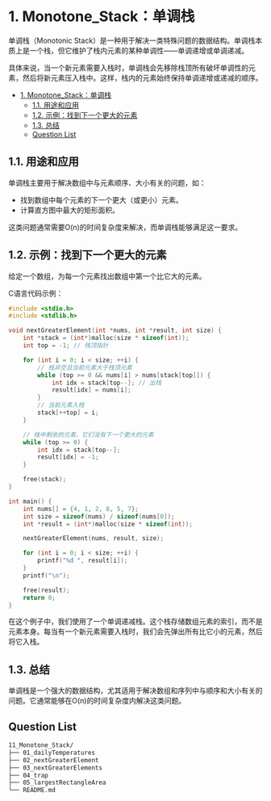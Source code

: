 # 1. Monotone_Stack：单调栈

单调栈（Monotonic Stack）是一种用于解决一类特殊问题的数据结构。单调栈本质上是一个栈，但它维护了栈内元素的某种单调性——单调递增或单调递减。

具体来说，当一个新元素需要入栈时，单调栈会先移除栈顶所有破坏单调性的元素，然后将新元素压入栈中。这样，栈内的元素始终保持单调递增或递减的顺序。

- [1. Monotone\_Stack：单调栈](#1-monotone_stack单调栈)
  - [1.1. 用途和应用](#11-用途和应用)
  - [1.2. 示例：找到下一个更大的元素](#12-示例找到下一个更大的元素)
  - [1.3. 总结](#13-总结)
  - [Question List](#question-list)

## 1.1. 用途和应用

单调栈主要用于解决数组中与元素顺序、大小有关的问题，如：

- 找到数组中每个元素的下一个更大（或更小）元素。
- 计算直方图中最大的矩形面积。

这类问题通常需要O(n)的时间复杂度来解决，而单调栈能够满足这一要求。

## 1.2. 示例：找到下一个更大的元素

给定一个数组，为每一个元素找出数组中第一个比它大的元素。

C语言代码示例：

```c
#include <stdio.h>
#include <stdlib.h>

void nextGreaterElement(int *nums, int *result, int size) {
    int *stack = (int*)malloc(size * sizeof(int));
    int top = -1; // 栈顶指针

    for (int i = 0; i < size; ++i) {
        // 栈非空且当前元素大于栈顶元素
        while (top >= 0 && nums[i] > nums[stack[top]]) {
            int idx = stack[top--]; // 出栈
            result[idx] = nums[i];
        }
        // 当前元素入栈
        stack[++top] = i;
    }

    // 栈中剩余的元素，它们没有下一个更大的元素
    while (top >= 0) {
        int idx = stack[top--];
        result[idx] = -1;
    }

    free(stack);
}

int main() {
    int nums[] = {4, 1, 2, 8, 5, 7};
    int size = sizeof(nums) / sizeof(nums[0]);
    int *result = (int*)malloc(size * sizeof(int));

    nextGreaterElement(nums, result, size);

    for (int i = 0; i < size; ++i) {
        printf("%d ", result[i]);
    }
    printf("\n");

    free(result);
    return 0;
}
```

在这个例子中，我们使用了一个单调递减栈。这个栈存储数组元素的索引，而不是元素本身。每当有一个新元素需要入栈时，我们会先弹出所有比它小的元素，然后将它入栈。

## 1.3. 总结

单调栈是一个强大的数据结构，尤其适用于解决数组和序列中与顺序和大小有关的问题。它通常能够在O(n)的时间复杂度内解决这类问题。

## Question List

```txt
11_Monotone_Stack/
├── 01_dailyTemperatures
├── 02_nextGreaterElement
├── 03_nextGreaterElements
├── 04_trap
├── 05_largestRectangleArea
└── README.md
```
